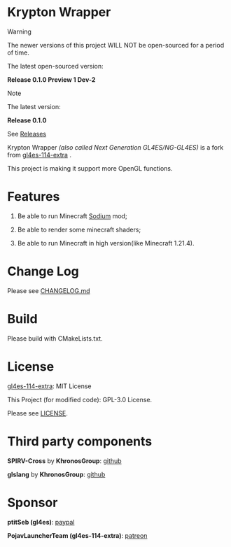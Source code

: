Krypton Wrapper
====

> [!WARNING]
> 
> The newer versions of this project WILL NOT be open-sourced for a period of time.
>
> The latest open-sourced version:
> 
> **Release 0.1.0 Preview 1 Dev-2**

> [!NOTE]
> 
> The latest version:
> 
> **Release 0.1.0**
>
> See [Releases](https://github.com/BZLZHH/NG-GL4ES/releases)

Krypton Wrapper *(also called Next Generation GL4ES/NG-GL4ES)* is a fork from [gl4es-114-extra](https://github.com/PojavLauncherTeam/gl4es-114-extra) . 

This project is making it support more OpenGL functions.

Features
====

1. Be able to run Minecraft [Sodium](https://github.com/CaffeineMC/sodium) mod;

2. Be able to render some minecraft shaders;

3. Be able to run Minecraft in high version(like Minecraft 1.21.4).

Change Log
===

Please see [CHANGELOG.md](https://github.com/BZLZHH/NG-GL4ES/blob/public/CHANGELOG.md)

Build
====

Please build with CMakeLists.txt.

License
====

[gl4es-114-extra](https://github.com/PojavLauncherTeam/gl4es-114-extra): MIT License

This Project (for modified code): GPL-3.0 License.

Please see [LICENSE](https://github.com/BZLZHH/NG-GL4ES/blob/public/LICENSE).


Third party components
====

**SPIRV-Cross** by **KhronosGroup**: [github](https://github.com/KhronosGroup/SPIRV-Cross)

**glslang** by **KhronosGroup**: [github](https://github.com/KhronosGroup/glslang)

Sponsor
====

**ptitSeb (gl4es)**: [paypal](https://paypal.me/0ptitSeb)

**PojavLauncherTeam (gl4es-114-extra)**: [patreon](https://patreon.com/pojavlauncher)
